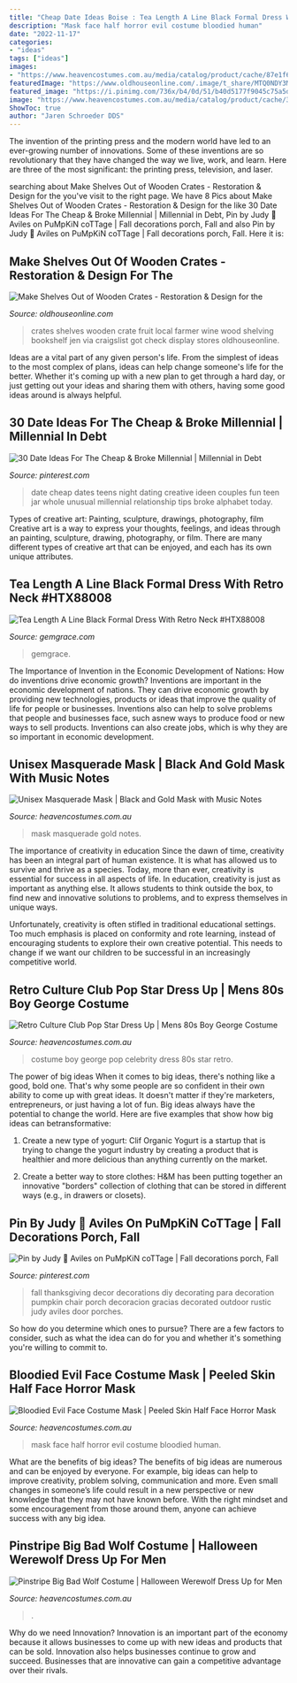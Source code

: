 ```yaml
---
title: "Cheap Date Ideas Boise : Tea Length A Line Black Formal Dress With Retro Neck #htx88008"
description: "Mask face half horror evil costume bloodied human"
date: "2022-11-17"
categories:
- "ideas"
tags: ["ideas"]
images:
- "https://www.heavencostumes.com.au/media/catalog/product/cache/87e1f69bc93e13dd75c69321dae7010a/t/f/tf-fn-78988-evil-bloodied-half-face-horror-halloween-mask-costume-accessory.jpg"
featuredImage: "https://www.oldhouseonline.com/.image/t_share/MTQ0NDY3MDAzMDc2NDUzNjkw/salvage-crate-shelves.jpg"
featured_image: "https://i.pinimg.com/736x/b4/0d/51/b40d5177f9045c75a5dc285459b63907.jpg"
image: "https://www.heavencostumes.com.au/media/catalog/product/cache/3ca7c4de79fd9294a778cbfdebc9dde4/s/m/smf-44395-big-bad-wolf-mens-halloween-fancy-dress-costume-close.jpg"
ShowToc: true
author: "Jaren Schroeder DDS"
---
```



The invention of the printing press and the modern world have led to an ever-growing number of innovations. Some of these inventions are so revolutionary that they have changed the way we live, work, and learn. Here are three of the most significant: the printing press, television, and laser.

	

		
searching about Make Shelves Out of Wooden Crates - Restoration &amp; Design for the you've visit to the right page. We have 8 Pics about Make Shelves Out of Wooden Crates - Restoration &amp; Design for the like 30 Date Ideas For The Cheap &amp; Broke Millennial | Millennial in Debt, Pin by Judy 🌸 Aviles on PuMpKiN coTTage | Fall decorations porch, Fall and also Pin by Judy 🌸 Aviles on PuMpKiN coTTage | Fall decorations porch, Fall. Here it is:
		
    
## Make Shelves Out Of Wooden Crates - Restoration &amp; Design For The

<img loading=lazy src="https://www.oldhouseonline.com/.image/t_share/MTQ0NDY3MDAzMDc2NDUzNjkw/salvage-crate-shelves.jpg" onerror="this.onerror=null;this.src='https://tse1.mm.bing.net/th?id=OIP.zp9_vWibTwpODIIoVJXBjAHaLt&amp;pid=15.1';" alt="Make Shelves Out of Wooden Crates - Restoration &amp; Design for the">

_Source: oldhouseonline.com_

>crates shelves wooden crate fruit local farmer wine wood shelving bookshelf jen via craigslist got check display stores oldhouseonline. 

	

Ideas are a vital part of any given person's life. From the simplest of ideas to the most complex of plans, ideas can help change someone's life for the better. Whether it's coming up with a new plan to get through a hard day, or just getting out your ideas and sharing them with others, having some good ideas around is always helpful.

    
## 30 Date Ideas For The Cheap &amp; Broke Millennial | Millennial In Debt

<img loading=lazy src="https://i.pinimg.com/736x/b4/0d/51/b40d5177f9045c75a5dc285459b63907.jpg" onerror="this.onerror=null;this.src='https://tse1.mm.bing.net/th?id=OIP.nslc5COP96Z2mLJCoRpNDgHaLG&amp;pid=15.1';" alt="30 Date Ideas For The Cheap &amp; Broke Millennial | Millennial in Debt">

_Source: pinterest.com_

>date cheap dates teens night dating creative ideen couples fun teen jar whole unusual millennial relationship tips broke alphabet today. 

	

Types of creative art: Painting, sculpture, drawings, photography, film
Creative art is a way to express your thoughts, feelings, and ideas through an painting, sculpture, drawing, photography, or film. There are many different types of creative art that can be enjoyed, and each has its own unique attributes.

    
## Tea Length A Line Black Formal Dress With Retro Neck #HTX88008

<img loading=lazy src="https://cdn77.gemgrace.com/41710-thickbox_default/tea-length-a-line-black-formal-dress-with-retro-neck.jpg" onerror="this.onerror=null;this.src='https://tse1.mm.bing.net/th?id=OIP.Y_FgLqPLPNR4iC5-72y0PgHaJH&amp;pid=15.1';" alt="Tea Length A Line Black Formal Dress With Retro Neck #HTX88008">

_Source: gemgrace.com_

>gemgrace. 

	

The Importance of Invention in the Economic Development of Nations: How do inventions drive economic growth?
Inventions are important in the economic development of nations. They can drive economic growth by providing new technologies, products or ideas that improve the quality of life for people or businesses. Inventions also can help to solve problems that people and businesses face, such asnew ways to produce food or new ways to sell products. Inventions can also create jobs, which is why they are so important in economic development.

    
## Unisex Masquerade Mask | Black And Gold Mask With Music Notes

<img loading=lazy src="https://www.heavencostumes.com.au/media/catalog/product/cache/3ca7c4de79fd9294a778cbfdebc9dde4/e/-/e-cx-07167--men-s-music-notes-black-_-gold-venetian-masquerade-mask-side-1000.jpg" onerror="this.onerror=null;this.src='https://tse3.mm.bing.net/th?id=OIP.10OqSTTyLSDaMad9H_RmEAHaKS&amp;pid=15.1';" alt="Unisex Masquerade Mask | Black and Gold Mask with Music Notes">

_Source: heavencostumes.com.au_

>mask masquerade gold notes. 

	

The importance of creativity in education
Since the dawn of time, creativity has been an integral part of human existence. It is what has allowed us to survive and thrive as a species. Today, more than ever, creativity is essential for success in all aspects of life.
In education, creativity is just as important as anything else. It allows students to think outside the box, to find new and innovative solutions to problems, and to express themselves in unique ways.

Unfortunately, creativity is often stifled in traditional educational settings. Too much emphasis is placed on conformity and rote learning, instead of encouraging students to explore their own creative potential. This needs to change if we want our children to be successful in an increasingly competitive world.

    
## Retro Culture Club Pop Star Dress Up | Mens 80s Boy George Costume

<img loading=lazy src="https://www.heavencostumes.com.au/media/catalog/product/cache/87e1f69bc93e13dd75c69321dae7010a/c/u/cut-kar-2003-1980-s-pop-star-men-s-boy-george-fancy-dress-costume-1200.jpg" onerror="this.onerror=null;this.src='https://tse1.mm.bing.net/th?id=OIP.-Yj-BgRSVLDFhx5FRF1TLwHaJ4&amp;pid=15.1';" alt="Retro Culture Club Pop Star Dress Up | Mens 80s Boy George Costume">

_Source: heavencostumes.com.au_

>costume boy george pop celebrity dress 80s star retro. 

	

The power of big ideas
When it comes to big ideas, there's nothing like a good, bold one. That's why some people are so confident in their own ability to come up with great ideas. It doesn't matter if they're marketers, entrepreneurs, or just having a lot of fun. Big ideas always have the potential to change the world. Here are five examples that show how big ideas can betransformative:
1. Create a new type of yogurt: Clif Organic Yogurt is a startup that is trying to change the yogurt industry by creating a product that is healthier and more delicious than anything currently on the market.

2. Create a better way to store clothes: H&M has been putting together an innovative "borders" collection of clothing that can be stored in different ways (e.g., in drawers or closets).

    
## Pin By Judy 🌸 Aviles On PuMpKiN CoTTage | Fall Decorations Porch, Fall

<img loading=lazy src="https://i.pinimg.com/originals/fb/87/76/fb8776755923c670dd5cbbe2250d5bab.jpg" onerror="this.onerror=null;this.src='https://tse2.mm.bing.net/th?id=OIP.SkdZkAciKgZoVX-cN6Zy9QHaJ3&amp;pid=15.1';" alt="Pin by Judy 🌸 Aviles on PuMpKiN coTTage | Fall decorations porch, Fall">

_Source: pinterest.com_

>fall thanksgiving decor decorations diy decorating para decoration pumpkin chair porch decoracion gracias decorated outdoor rustic judy aviles door porches. 

	

So how do you determine which ones to pursue? There are a few factors to consider, such as what the idea can do for you and whether it's something you're willing to commit to.

    
## Bloodied Evil Face Costume Mask | Peeled Skin Half Face Horror Mask

<img loading=lazy src="https://www.heavencostumes.com.au/media/catalog/product/cache/87e1f69bc93e13dd75c69321dae7010a/t/f/tf-fn-78988-evil-bloodied-half-face-horror-halloween-mask-costume-accessory.jpg" onerror="this.onerror=null;this.src='https://tse2.mm.bing.net/th?id=OIP.-a7ixoDC7lBliVG7AV0VGQHaJ4&amp;pid=15.1';" alt="Bloodied Evil Face Costume Mask | Peeled Skin Half Face Horror Mask">

_Source: heavencostumes.com.au_

>mask face half horror evil costume bloodied human. 

	

What are the benefits of big ideas?
The benefits of big ideas are numerous and can be enjoyed by everyone. For example, big ideas can help to improve creativity, problem solving, communication and more. Even small changes in someone’s life could result in a new perspective or new knowledge that they may not have known before. With the right mindset and some encouragement from those around them, anyone can achieve success with any big idea.

    
## Pinstripe Big Bad Wolf Costume | Halloween Werewolf Dress Up For Men

<img loading=lazy src="https://www.heavencostumes.com.au/media/catalog/product/cache/3ca7c4de79fd9294a778cbfdebc9dde4/s/m/smf-44395-big-bad-wolf-mens-halloween-fancy-dress-costume-close.jpg" onerror="this.onerror=null;this.src='https://tse1.mm.bing.net/th?id=OIP.-6lDX69_KL9mDJKNAN2cDgHaNE&amp;pid=15.1';" alt="Pinstripe Big Bad Wolf Costume | Halloween Werewolf Dress Up for Men">

_Source: heavencostumes.com.au_

>. 

	

Why do we need Innovation?
Innovation is an important part of the economy because it allows businesses to come up with new ideas and products that can be sold. Innovation also helps businesses continue to grow and succeed. Businesses that are innovative can gain a competitive advantage over their rivals.

